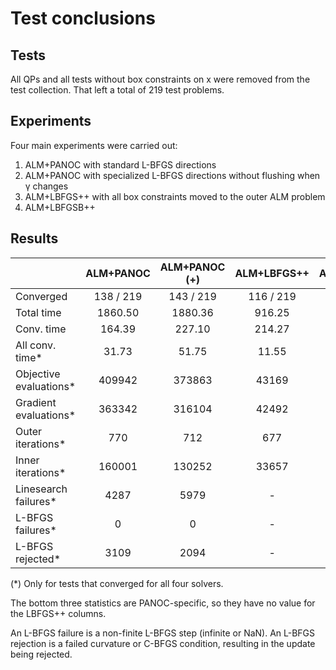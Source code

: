 # Test conclusions

## Tests

All QPs and all tests without box constraints on x were removed from the test
collection. That left a total of 219 test problems.

## Experiments

Four main experiments were carried out: 
1. ALM+PANOC with standard L-BFGS directions
2. ALM+PANOC with specialized L-BFGS directions without flushing when γ changes
3. ALM+LBFGS++ with all box constraints moved to the outer ALM problem
4. ALM+LBFGSB++

## Results

|                 | ALM+PANOC | ALM+PANOC (+) | ALM+LBFGS++ | ALM+LBFGSB++ |
|:----------------|:---------:|:-------------:|:-----------:|:------------:|
| Converged       | 138 / 219 | 143 / 219     | 116 / 219   | 150 / 219    |
| Total time      | 1860.50   | 1880.36       | 916.25      | 1135.14      |
| Conv. time      | 164.39    | 227.10        | 214.27      | 136.72       |
| All conv. time* | 31.73     | 51.75         | 11.55       | 6.93         |
| Objective evaluations* | 409942 | 373863 | 43169 | 21544 |
| Gradient evaluations* | 363342 | 316104 | 42492 | 20891 |
| Outer iterations* | 770 | 712 | 677 | 653 |
| Inner iterations* | 160001 | 130252 | 33657 | 17583 |
| Linesearch failures* | 4287 | 5979 | - | - |
| L-BFGS failures* | 0 | 0 | - | - |
| L-BFGS rejected* | 3109 | 2094 | - | - |

(*) Only for tests that converged for all four solvers.

The bottom three statistics are PANOC-specific, so they have no value for the
LBFGS++ columns.

An L-BFGS failure is a non-finite L-BFGS step (infinite or NaN). An L-BFGS 
rejection is a failed curvature or C-BFGS condition, resulting in the update
being rejected. 
